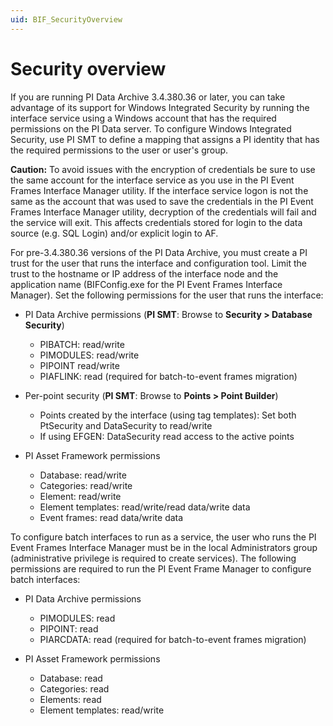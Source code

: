 ```yaml
---
uid: BIF_SecurityOverview
---
```


# Security overview

<!-- Static topic. No modifications usually required -->

If you are running PI Data Archive 3.4.380.36 or later, you can take advantage of its support for Windows Integrated Security by running the interface service using a Windows account that has the required permissions on the PI Data server. To configure Windows Integrated Security, use PI SMT to define a mapping that assigns a PI identity that has the required permissions to the user or user\'s group.

**Caution:** To avoid issues with the encryption of credentials be sure to use the same account for the interface service as you use in the PI Event Frames Interface Manager utility. If the interface service logon is not the same as the account that was used to save the credentials in the PI Event Frames Interface Manager utility, decryption of the credentials will fail and the service will exit. This affects credentials stored for login to the data source (e.g. SQL Login) and/or explicit login to AF.

For pre-3.4.380.36 versions of the PI Data Archive, you must create a PI trust for the user that runs the interface and configuration tool. Limit the trust to the hostname or IP address of the interface node and the application name (BIFConfig.exe for the PI Event Frames Interface Manager). Set the following permissions for the user that runs the interface:

* PI Data Archive permissions (**PI SMT**: Browse to **Security > Database Security**)

  * PIBATCH: read/write                                
  * PIMODULES: read/write    
  * PIPOINT read/write 
  * PIAFLINK: read (required for batch-to-event frames migration)

* Per-point security (**PI SMT**: Browse to **Points > Point Builder**)

  * Points created by the interface (using tag templates): Set both PtSecurity and DataSecurity to read/write  
  * If using EFGEN: DataSecurity read access to the active points 

* PI Asset Framework permissions 

  * Database: read/write                    
  * Categories: read/write
  * Element: read/write
  * Element templates: read/write/read data/write data
  * Event frames: read data/write data

To configure batch interfaces to run as a service, the user who runs the PI Event Frames Interface Manager must be in the local Administrators group (administrative privilege is required to create services). The following permissions are required to run the PI Event Frame Manager to configure batch interfaces:

* PI Data Archive permissions

  * PIMODULES: read
  * PIPOINT: read
  * PIARCDATA: read (required for batch-to-event frames migration)

* PI Asset Framework permissions

  * Database: read 
  * Categories: read
  * Elements: read
  * Element templates: read/write
